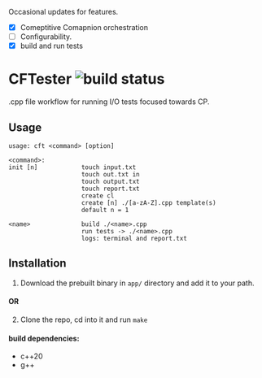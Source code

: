 
Occasional updates for features. <br>

- [x] Comeptitive Comapnion orchestration  
- [ ] Configurability.
- [x] build and run tests

# CFTester <img src ="https://img.shields.io/github/actions/workflow/status/hhf112/cft/c-cpp.yml" alt="build status">
.cpp file workflow for running I/O tests focused towards CP. 

## Usage 
```
usage: cft <command> [option]

<command>:
init [n]            touch input.txt
                    touch out.txt in
                    touch output.txt
                    touch report.txt
                    create cl 
                    create [n] ./[a-zA-Z].cpp template(s) 
                    default n = 1

<name>              build ./<name>.cpp
                    run tests -> ./<name>.cpp
                    logs: terminal and report.txt
```

## Installation
1. Download the prebuilt binary in `app/` directory and add it to your path.

#### OR
2. Clone the repo, cd into it and run `make`
#### build dependencies:
- c++20
- g++

